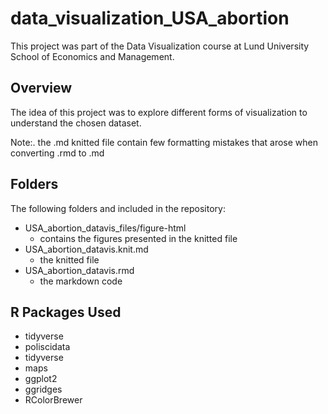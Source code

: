 # data_visualization_USA_abortion

This project was part of the Data Visualization course at Lund University School of Economics and Management. 

## Overview 
The idea of this project was to explore different forms of visualization to understand the chosen dataset. 

Note:. the .md knitted file contain few formatting mistakes that arose when converting .rmd to .md

## Folders 
The following folders and included in the repository:

* USA_abortion_datavis_files/figure-html
  * contains the figures presented in the knitted file
* USA_abortion_datavis.knit.md
  * the knitted file
* USA_abortion_datavis.rmd
  * the markdown code 

## R Packages Used
* tidyverse
* poliscidata
* tidyverse
* maps
* ggplot2
* ggridges
* RColorBrewer
